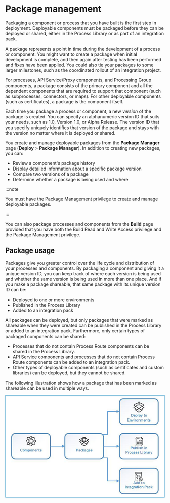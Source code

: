 # Package management 

<head>
  <meta name="guidename" content="Integration"/>
  <meta name="context" content="GUID-345b55c1-5242-4f34-83a8-d8c58522e8e1"/>
</head>


Packaging a component or process that you have built is the first step in deployment. Deployable components must be packaged before they can be deployed or shared, either in the Process Library or as part of an integration pack.

A package represents a point in time during the development of a process or component. You might want to create a package when initial development is complete, and then again after testing has been performed and fixes have been applied. You could also tie your packages to some larger milestones, such as the coordinated rollout of an integration project.

For processes, API Service/Proxy components, and Processing Group components, a package consists of the primary component and all the dependent components that are required to support that component (such as subprocesses, connectors, or maps). For other deployable components (such as certificates), a package is the component itself.

Each time you package a process or component, a new *version* of the package is created. You can specify an alphanumeric version ID that suits your needs, such as 1.0, Version 1.0, or Alpha Release. The version ID that you specify uniquely identifies that version of the package and stays with the version no matter where it is deployed or shared.

You create and manage deployable packages from the **Package Manager** page (**Deploy** > **Package Manager**). In addition to creating new packages, you can:

- Review a component's package history
- Display detailed information about a specific package version
- Compare two versions of a package
- Determine whether a package is being used and where


:::note

You must have the Package Management privilege to create and manage deployable packages.

:::

You can also package processes and components from the **Build** page provided that you have both the Build Read and Write Access privilege and the Package Management privilege.

## Package usage 

Packages give you greater control over the life cycle and distribution of your processes and components. By packaging a component and giving it a unique version ID, you can keep track of where each version is being used and whether the same version is being used in more than one place. And if you make a package shareable, that same package with its unique version ID can be:

- Deployed to one or more environments
- Published in the Process Library
- Added to an integration pack


All packages can be deployed, but only packages that were marked as shareable when they were created can be published in the Process Library or added to an integration pack. Furthermore, only certain types of packaged components can be shared:

- Processes that do not contain Process Route components can be shared in the Process Library.
- API Service components and processes that do not contain Process Route components can be added to an integration pack.
- Other types of deployable components \(such as certificates and custom libraries\) can be deployed, but they cannot be shared.


The following illustration shows how a package that has been marked as shareable can be used in multiple ways.

![Components that are packaged can be deployed to environments, and be shared in the process library and integration packs.](../Images/deploy-dg-deployment-workflow-extended.jpg)